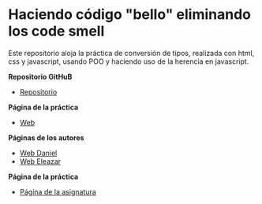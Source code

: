 # Haciendo código "bello" eliminando los code smell

Este repositorio aloja la práctica de conversión de tipos, realizada con html, css y javascript, usando POO y haciendo uso de la herencia en javascript.


**Repositorio GitHuB**

* [Repositorio](https://github.com/ULL-ESIT-GRADOII-PL/eliminacion-del-switch-ele-daniel-1)

**Página de la práctica**

* [Web](http://ull-esit-gradoii-pl.github.io/eliminacion-del-switch-ele-daniel-1/)

**Páginas de los autores**

* [Web Daniel](http://alu0100783230.github.io/)
* [Web Eleazar](http://elediaz.github.io/public/portafolio.html)


**Página de la práctica**

* [Página de la asignatura](https://campusvirtual.ull.es/1516/mod/page/view.php?id=177984)
